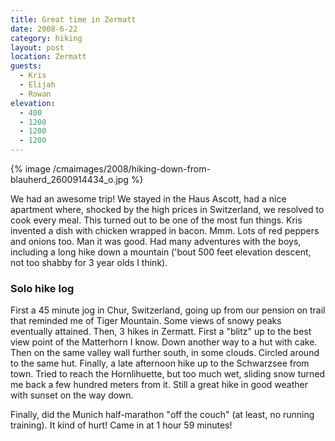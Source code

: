 ```yaml
---
title: Great time in Zermatt
date: 2008-6-22
category: hiking
layout: post
location: Zermatt
guests:
  - Kris
  - Elijah
  - Rowan
elevation:
  - 400
  - 1200
  - 1200
  - 1200
---
```


{% image /cmaimages/2008/hiking-down-from-blauherd_2600914434_o.jpg %}
  
We had an awesome trip! We stayed in the Haus Ascott, had a nice apartment
where, shocked by the high prices in Switzerland, we resolved to cook every
meal. This turned out to be one of the most fun things. Kris invented a
dish with chicken wrapped in bacon. Mmm. Lots of red peppers and onions
too. Man it was good. Had many adventures with the boys, including a long
hike down a mountain ('bout 500 feet elevation descent, not too shabby
for 3 year olds I think).
  
### Solo hike log

First a 45 minute jog in Chur, Switzerland, going up from our pension on trail
that reminded me of Tiger Mountain. Some views of snowy peaks eventually
attained. Then, 3 hikes in Zermatt. First a "blitz" up to the best view point
of the Matterhorn I know. Down another way to a hut with cake. Then on the same
valley wall further south, in some clouds. Circled around to the same hut.
Finally, a late afternoon hike up to the Schwarzsee from town. Tried to reach
the Hornlihuette, but too much wet, sliding snow turned me back a few hundred
meters from it. Still a great hike in good weather with sunset on the way down.

Finally, did the Munich half-marathon "off the couch" (at least, no running
training). It kind of hurt! Came in at 1 hour 59 minutes!

